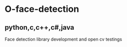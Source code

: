 # O-face-detection

## python,c,c++,c#,java 

Face detection library development and open cv testings
